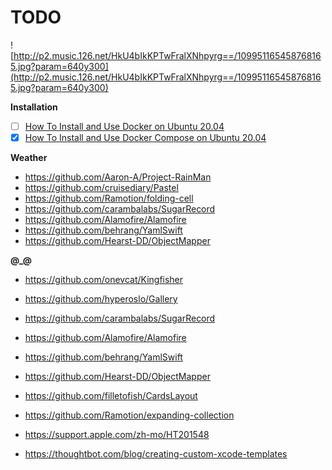 # TODO

![http://p2.music.126.net/HkU4bIkKPTwFralXNhpyrg==/109951165458768165.jpg?param=640y300](http://p2.music.126.net/HkU4bIkKPTwFralXNhpyrg==/109951165458768165.jpg?param=640y300)

**Installation**

- [ ] [How To Install and Use Docker on Ubuntu 20.04](https://www.digitalocean.com/community/tutorials/how-to-install-and-use-docker-on-ubuntu-20-04)
- [x] [How To Install and Use Docker Compose on Ubuntu 20.04](https://www.digitalocean.com/community/tutorials/how-to-install-and-use-docker-compose-on-ubuntu-20-04)

**Weather**

* https://github.com/Aaron-A/Project-RainMan
* https://github.com/cruisediary/Pastel
* https://github.com/Ramotion/folding-cell
* https://github.com/carambalabs/SugarRecord
* https://github.com/Alamofire/Alamofire
* https://github.com/behrang/YamlSwift
* https://github.com/Hearst-DD/ObjectMapper

**@_@**

* https://github.com/onevcat/Kingfisher
* https://github.com/hyperoslo/Gallery
* https://github.com/carambalabs/SugarRecord
* https://github.com/Alamofire/Alamofire
* https://github.com/behrang/YamlSwift
* https://github.com/Hearst-DD/ObjectMapper
* https://github.com/filletofish/CardsLayout
* https://github.com/Ramotion/expanding-collection

* https://support.apple.com/zh-mo/HT201548
* https://thoughtbot.com/blog/creating-custom-xcode-templates
